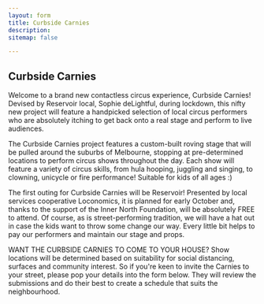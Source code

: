 ```yaml
---
layout: form
title: Curbside Carnies
description:  
sitemap: false

---
```


## Curbside Carnies

Welcome to a brand new contactless circus experience, Curbside Carnies! Devised by Reservoir local, Sophie deLightful, during lockdown, this nifty new project will feature a handpicked selection of local circus performers who are absolutely itching to get back onto a real stage and perform to live audiences. 


The Curbside Carnies project features a custom-built roving stage that will be pulled around the suburbs of Melbourne, stopping at pre-determined locations to perform circus shows throughout the day. Each show will feature a variety of circus skills, from hula hooping, juggling and singing, to clowning, unicycle or fire performance! Suitable for kids of all ages :) 


The first outing for Curbside Carnies will be Reservoir! Presented by local services cooperative Loconomics, it is planned for early October and, thanks to the support of the Inner North Foundation, will be absolutely FREE to attend. Of course, as is street-performing tradition, we will have a hat out in case the kids want to throw some change our way. Every little bit helps to pay our performers and maintain our stage and props.


WANT THE CURBSIDE CARNIES TO COME TO YOUR HOUSE?
Show locations will be determined based on suitability for social distancing, surfaces and community interest. So if you're keen to invite the Carnies to your street, please pop your details into the form below. They will review the submissions and do their best to create a schedule that suits the neighbourhood.
